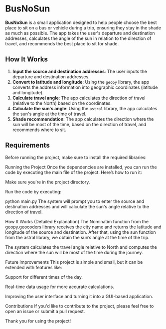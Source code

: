 # BusNoSun

**BusNoSun** is a small application designed to help people choose the best place to sit on a bus or vehicle during a trip,
ensuring they stay in the shade as much as possible. The app takes the user's departure and destination addresses, 
calculates the angle of the sun in relation to the direction of travel, and recommends the best place to sit for shade.

## How It Works

1. **Input the source and destination addresses**: The user inputs the departure and destination addresses.
2. **Convert to latitude and longitude**: Using the `geopy` library, the app converts the address information into geographic coordinates (latitude and longitude).
3. **Calculate travel angle**: The app calculates the direction of travel (relative to the North) based on the coordinates.
4. **Calculate the sun's angle**: Using the `astral` library, the app calculates the sun's angle at the time of travel.
5. **Shade recommendation**: The app calculates the direction where the sun will be most of the time, based on the direction of travel, and recommends where to sit.

## Requirements

Before running the project, make sure to install the required libraries:

Running the Project
Once the dependencies are installed, you can run the code by executing the main file of the project. Here’s how to run it:

Make sure you're in the project directory.

Run the code by executing:

python main.py
The system will prompt you to enter the source and destination addresses and will calculate the sun's angle relative to the direction of travel.

How It Works (Detailed Explanation)
The Nominatim function from the geopy.geocoders library receives the city name and returns the latitude and longitude of the source and destination. After that, using the sun function from the astral library, we obtain the sun’s angle at the time of the trip.

The system calculates the travel angle relative to North and computes the direction where the sun will be most of the time during the journey.

Future Improvements
This project is simple and small, but it can be extended with features like:

Support for different times of the day.

Real-time data usage for more accurate calculations.

Improving the user interface and turning it into a GUI-based application.

Contributions
If you'd like to contribute to the project, please feel free to open an issue or submit a pull request.

Thank you for using the project!
